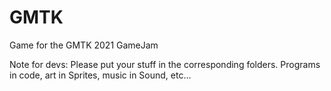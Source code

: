 # GMTK
Game for the GMTK 2021 GameJam

Note for devs:
Please put your stuff in the corresponding folders. Programs in code, art in Sprites, music in Sound, etc...